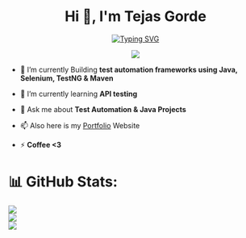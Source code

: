 <h1 align="center">Hi 👋, I'm Tejas Gorde</h1>

 
<p align="center">   
  <a href="https://git.io/typing-svg">
    <img src="https://readme-typing-svg.herokuapp.com?font=Fira+Code&pause=1000&width=435&lines=A+Passionate+QA+Automation+Engineer" alt="Typing SVG" />
  </a>
</p>
 

<p align="center"><img src="https://komarev.com/ghpvc/?username=iamtejasrg&color=dc143c" alt-"iamtejasrg"/></p>


- 🔭 I’m currently Building **test automation frameworks using Java, Selenium, TestNG & Maven**

- 🌱 I’m currently learning **API testing**

- 💬 Ask me about **Test Automation & Java Projects**

- 📫 Also here is my [Portfolio](https://iamtejasrg.me/) Website

- ⚡ **Coffee <3**

# 📊 GitHub Stats:
![](https://github-readme-stats.vercel.app/api?username=iamtejasrg&theme=highcontrast&hide_border=false&include_all_commits=true&count_private=true)<br/>
![](https://github-readme-streak-stats.herokuapp.com/?user=iamtejasrg&theme=highcontrast&hide_border=false)<br/>
![](https://github-readme-stats.vercel.app/api/top-langs/?username=iamtejasrg&theme=highcontrast&hide_border=false&include_all_commits=true&count_private=true&layout=compact)

